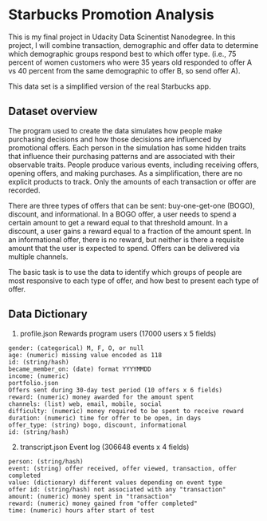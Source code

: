# Starbucks Promotion Analysis

This is my final project in Udacity Data Scinentist Nanodegree. In this project, I will combine transaction, demographic and offer data to determine which demographic groups respond best to which offer type. (i.e., 75 percent of women customers who were 35 years old responded to offer A vs 40 percent from the same demographic to offer B, so send offer A).   
  
This data set is a simplified version of the real Starbucks app.


## Dataset overview

The program used to create the data simulates how people make purchasing decisions and how those decisions are influenced by promotional offers.
Each person in the simulation has some hidden traits that influence their purchasing patterns and are associated with their observable traits. People produce various events, including receiving offers, opening offers, and making purchases.
As a simplification, there are no explicit products to track. Only the amounts of each transaction or offer are recorded.  

There are three types of offers that can be sent: buy-one-get-one (BOGO), discount, and informational. In a BOGO offer, a user needs to spend a certain amount to get a reward equal to that threshold amount. In a discount, a user gains a reward equal to a fraction of the amount spent. In an informational offer, there is no reward, but neither is there a requisite amount that the user is expected to spend. Offers can be delivered via multiple channels.  

The basic task is to use the data to identify which groups of people are most responsive to each type of offer, and how best to present each type of offer.

## Data Dictionary

1.  profile.json
Rewards program users (17000 users x 5 fields)  
```
gender: (categorical) M, F, O, or null   
age: (numeric) missing value encoded as 118   
id: (string/hash)   
became_member_on: (date) format YYYYMMDD   
income: (numeric)   
portfolio.json   
Offers sent during 30-day test period (10 offers x 6 fields)   
reward: (numeric) money awarded for the amount spent
channels: (list) web, email, mobile, social
difficulty: (numeric) money required to be spent to receive reward
duration: (numeric) time for offer to be open, in days
offer_type: (string) bogo, discount, informational
id: (string/hash)
```
2. transcript.json
Event log (306648 events x 4 fields)
```
person: (string/hash)
event: (string) offer received, offer viewed, transaction, offer completed
value: (dictionary) different values depending on event type
offer id: (string/hash) not associated with any "transaction"
amount: (numeric) money spent in "transaction"
reward: (numeric) money gained from "offer completed"
time: (numeric) hours after start of test
```

